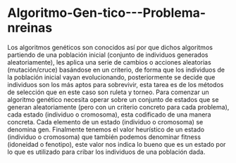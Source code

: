 # Algoritmo-Gen-tico---Problema-nreinas
Los algoritmos genéticos son conocidos así por que dichos algoritmos partiendo de una población inicial (conjunto de individuos generados aleatoriamente), les aplica una serie de cambios o acciones aleatorias (mutación/cruce) basándose en un criterio, de forma que los individuos de la población inicial vayan evolucionando, posteriormente se decide que individuos son los más aptos para sobrevivir, esta tarea es de los métodos de selección que en este caso son ruleta y torneo. Para comenzar un algoritmo genético necesita operar sobre un conjunto de estados que se generan aleatoriamente (pero con un criterio concreto para cada problema), cada estado (individuo o cromosoma), esta codificado de una manera concreta. Cada elemento de un estado (individuo o cromosoma) se denomina gen. Finalmente tenemos el valor heurístico de un estado (individuo o cromosoma) que también podemos denominar fitness (idoneidad o fenotipo), este valor nos indica lo bueno que es un estado por lo que es utilizado para cribar los individuos de una población dada.

